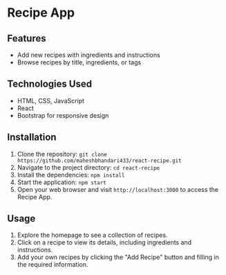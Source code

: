 # Recipe App

## Features

- Add new recipes with ingredients and instructions
- Browse recipes by title, ingredients, or tags

## Technologies Used

- HTML, CSS, JavaScript
- React
- Bootstrap for responsive design

## Installation

1. Clone the repository: `git clone https://github.com/maheshbhandari433/react-recipe.git`
2. Navigate to the project directory: `cd react-recipe`
3. Install the dependencies: `npm install`
4. Start the application: `npm start`
5. Open your web browser and visit `http://localhost:3000` to access the Recipe App.

## Usage

1. Explore the homepage to see a collection of recipes.
2. Click on a recipe to view its details, including ingredients and instructions.
3. Add your own recipes by clicking the "Add Recipe" button and filling in the required information.







